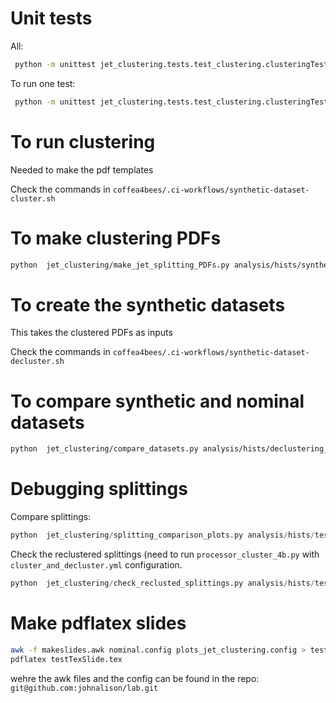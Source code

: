 # Unit tests

All:

```bash
 python -m unittest jet_clustering.tests.test_clustering.clusteringTestCase
```

To run one test:

```bash
 python -m unittest jet_clustering.tests.test_clustering.clusteringTestCase.test_synthetic_datasets_bbjjets
```

# To run clustering 

Needed to make the pdf templates

Check the commands in 
`coffea4bees/.ci-workflows/synthetic-dataset-cluster.sh`


# To make clustering PDFs

```bash
python  jet_clustering/make_jet_splitting_PDFs.py analysis/hists/synthetic_datasets_all.coffea  --out jet_clustering/jet-splitting-PDFs-00-05-00/
```


# To create the synthetic datasets 

This takes the clustered PDFs as inputs

Check the commands in 
`coffea4bees/.ci-workflows/synthetic-dataset-decluster.sh`



# To compare synthetic and nominal datasets

```bash
python  jet_clustering/compare_datasets.py analysis/hists/declustering_declustered.coffea  analysis/hists/test_declustering_nominal.coffea  --out analysis/plots_test_synthetic_datasets
```



# Debugging splittings


Compare splittings:

```python
python  jet_clustering/splitting_comparison_plots.py analysis/hists/test_synthetic_datasets_4j_and_5j.coffea  --out jet_clustering/jet-splitting-PDFs-00-02-00/comparison
```

Check the reclustered splittings (need to run `processor_cluster_4b.py` with `cluster_and_decluster.yml` configuration.
```python
python  jet_clustering/check_reclusted_splittings.py analysis/hists/test_synthetic_datasets_4j_and_5j.coffea  --out jet_clustering/jet-splitting-PDFs-00-02-00/reclustering
```

# Make pdflatex slides

```bash
awk -f makeslides.awk nominal.config plots_jet_clustering.config > testTexSlides.tex
pdflatex testTexSlide.tex
```
wehre the awk files and the config can be found in the repo: `git@github.com:johnalison/lab.git`
